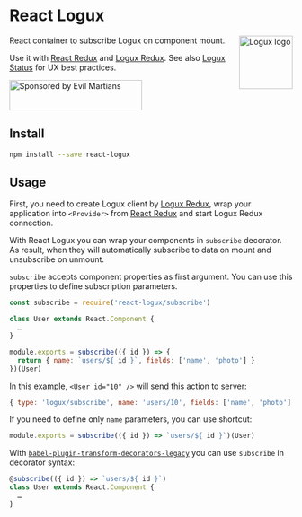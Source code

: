 # React Logux

<img align="right" width="95" height="95" title="Logux logo"
     src="https://cdn.rawgit.com/logux/logux/master/logo.svg">

React container to subscribe Logux on component mount.

Use it with [React Redux] and [Logux Redux].
See also [Logux Status] for UX best practices.

[Logux Status]: https://github.com/logux/logux-status
[React Redux]: https://github.com/reactjs/react-redux
[Logux Redux]: https://github.com/logux/logux-redux

<a href="https://evilmartians.com/?utm_source=react-logux">
  <img src="https://evilmartians.com/badges/sponsored-by-evil-martians.svg"
       alt="Sponsored by Evil Martians" width="236" height="54">
</a>

## Install

```sh
npm install --save react-logux
```

## Usage

First, you need to create Logux client by [Logux Redux], wrap your
application into `<Provider>` from [React Redux]
and start Logux Redux connection.

With React Logux you can wrap your components in `subscribe` decorator.
As result, when they will automatically subscribe to data on mount
and unsubscribe on unmount.

`subscribe` accepts component properties as first argument.
You can use this properties to define subscription parameters.

```js
const subscribe = require('react-logux/subscribe')

class User extends React.Component {
  …
}

module.exports = subscribe(({ id }) => {
  return { name: `users/${ id }`, fields: ['name', 'photo'] }
})(User)
```

In this example, `<User id="10" />` will send this action to server:

```js
{ type: 'logux/subscribe', name: 'users/10', fields: ['name', 'photo'] }
```

If you need to define only `name` parameters, you can use shortcut:

```js
module.exports = subscribe(({ id }) => `users/${ id }`)(User)
```

With [`babel-plugin-transform-decorators-legacy`] you can use `subscribe`
in decorator syntax:

```js
@subscribe(({ id }) => `users/${ id }`)
class User extends React.Component {
  …
}
```

[`babel-plugin-transform-decorators-legacy`]: https://github.com/loganfsmyth/babel-plugin-transform-decorators-legacy
